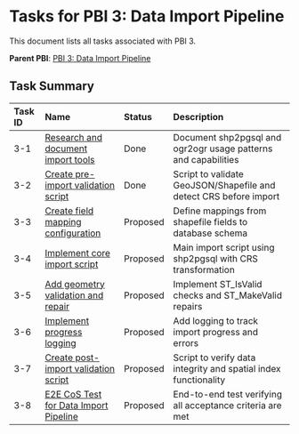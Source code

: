 # Tasks for PBI 3: Data Import Pipeline

This document lists all tasks associated with PBI 3.

**Parent PBI**: [PBI 3: Data Import Pipeline](./prd.md)

## Task Summary

| Task ID | Name                                                          | Status   | Description                                                       |
| :------ | :------------------------------------------------------------ | :------- | :---------------------------------------------------------------- |
| 3-1     | [Research and document import tools](./3-1.md)                | Done     | Document shp2pgsql and ogr2ogr usage patterns and capabilities   |
| 3-2     | [Create pre-import validation script](./3-2.md)               | Done     | Script to validate GeoJSON/Shapefile and detect CRS before import |
| 3-3     | [Create field mapping configuration](./3-3.md)                | Proposed | Define mappings from shapefile fields to database schema         |
| 3-4     | [Implement core import script](./3-4.md)                      | Proposed | Main import script using shp2pgsql with CRS transformation       |
| 3-5     | [Add geometry validation and repair](./3-5.md)                | Proposed | Implement ST_IsValid checks and ST_MakeValid repairs             |
| 3-6     | [Implement progress logging](./3-6.md)                        | Proposed | Add logging to track import progress and errors                  |
| 3-7     | [Create post-import validation script](./3-7.md)              | Proposed | Script to verify data integrity and spatial index functionality  |
| 3-8     | [E2E CoS Test for Data Import Pipeline](./3-8.md)            | Proposed | End-to-end test verifying all acceptance criteria are met        |
